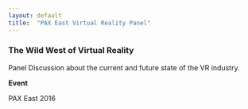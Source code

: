 ```yaml
---
layout: default
title:  "PAX East Virtual Reality Panel"
---
```


<div class="right">
  <h3 align="left">The Wild West of Virtual Reality</h3>
  <p>Panel Discussion about the current and future state of the VR industry.</p>
  <b>Event</b>
  <p>PAX East 2016</p>
</div>
